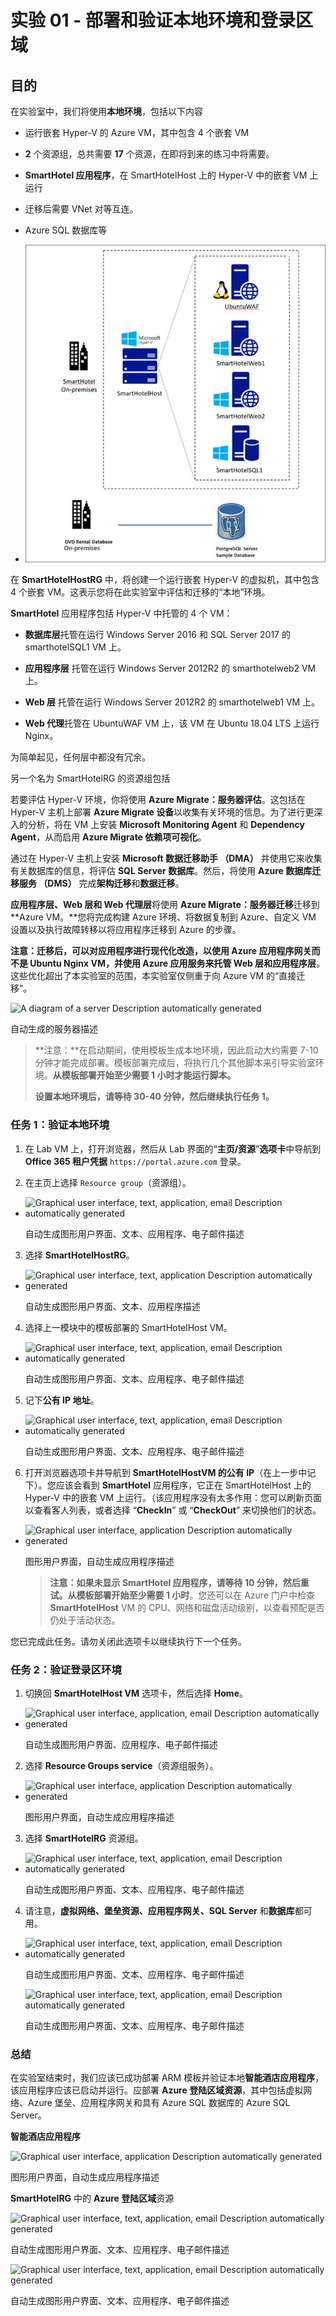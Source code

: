 # 实验 01 - 部署和验证本地环境和登录区域

## 目的

在实验室中，我们将使用**本地环境**，包括以下内容

- 运行嵌套 Hyper-V 的 Azure VM，其中包含 4 个嵌套 VM

- **2** 个资源组，总共需要 **17** 个资源，在即将到来的练习中将需要。

- **SmartHotel 应用程序**，在 SmartHotelHost 上的 Hyper-V 中的嵌套 VM
  上运行

- 迁移后需要 VNet 对等互连。

- Azure SQL 数据库等

- ![](./media/image1.jpg)

在 **SmartHotelHostRG** 中，将创建一个运行嵌套 Hyper-V
的虚拟机，其中包含 4 个嵌套
VM。这表示您将在此实验室中评估和迁移的“本地”环境。

**SmartHotel** 应用程序包括 Hyper-V 中托管的 4 个 VM：

- **数据库层**托管在运行 Windows Server 2016 和 SQL Server 2017 的
  smarthotelSQL1 VM 上。

- **应用程序层** 托管在运行 Windows Server 2012R2 的 smarthotelweb2 VM
  上。

- **Web 层** 托管在运行 Windows Server 2012R2 的 smarthotelweb1 VM 上。

- **Web 代理**托管在 UbuntuWAF VM 上，该 VM 在 Ubuntu 18.04 LTS 上运行
  Nginx。

为简单起见，任何层中都没有冗余。

另一个名为 SmartHotelRG 的资源组包括

若要评估 Hyper-V 环境，你将使用 **Azure Migrate：服务器评估**。这包括在
Hyper-V 主机上部署 **Azure Migrate
设备**以收集有关环境的信息。为了进行更深入的分析，将在 VM 上安装
**Microsoft Monitoring Agent** 和 **Dependency Agent**，从而启用 **Azure
Migrate 依赖项可视化**。

通过在 Hyper-V 主机上安装 **Microsoft 数据迁移助手 （DMA）**
并使用它来收集有关数据库的信息，将评估 **SQL Server
数据库**。然后，将使用 **Azure 数据库迁移服务 （DMS）**
完成**架构迁移**和**数据迁移**。

**应用程序层、Web 层和 Web 代理层**将使用 **Azure
Migrate：服务器迁移**迁移到 **Azure VM。**您将完成构建 Azure
环境、将数据复制到 Azure、自定义 VM
设置以及执行故障转移以将应用程序迁移到 Azure 的步骤。

**注意：**迁移后，可以对应用程序进行现代化改造，以使用 **Azure
应用程序网关**而不是 **Ubuntu Nginx VM**，并使用 **Azure
应用服务**来托管 **Web
层**和**应用程序层**。这些优化超出了本实验室的范围，本实验室仅侧重于向
Azure VM 的“直接迁移”。

![A diagram of a server Description automatically
generated](./media/image2.jpg)

自动生成的服务器描述

> **注意：**在启动期间，使用模板生成本地环境，因此启动大约需要 7-10
> 分钟才能完成部署。模板部署完成后，将执行几个其他脚本来引导实验室环境。**从模板部署开始至少需要
> 1 小时才能运行脚本。**
>
> **设置本地环境后，请等待 30-40 分钟，然后继续执行任务 1。**

### 任务 1：验证本地环境

1.  在 Lab VM 上，打开浏览器，然后从 Lab
    界面的“**主页/资源**”**选项卡**中导航到 **Office 365 租户凭据**
    `https://portal.azure.com` 登录。

2.  在主页上选择 `Resource group`（资源组）。

- ![Graphical user interface, text, application, email Description
  automatically generated](./media/image3.png)

  自动生成图形用户界面、文本、应用程序、电子邮件描述

3.  选择 **SmartHotelHostRG**。

- ![Graphical user interface, text, application Description
  automatically generated](./media/image4.png)

  自动生成图形用户界面、文本、应用程序描述

4.  选择上一模块中的模板部署的 SmartHotelHost VM。

- ![Graphical user interface, text, application, email Description
  automatically generated](./media/image5.png)

  自动生成图形用户界面、文本、应用程序、电子邮件描述

5.  记下**公有 IP 地址**。

- ![Graphical user interface, text, application, email Description
  automatically generated](./media/image6.png)

  自动生成图形用户界面、文本、应用程序、电子邮件描述

6.  打开浏览器选项卡并导航到 **SmartHotelHostVM 的公有
    IP**（在上一步中记下）。您应该会看到 **SmartHotel** 应用程序，它正在
    SmartHotelHost 上的 Hyper-V 中的嵌套 VM
    上运行。（该应用程序没有太多作用：您可以刷新页面以查看客人列表，或者选择
    “**CheckIn**” 或 “**CheckOut**” 来切换他们的状态。

- ![Graphical user interface, application Description automatically
  generated](./media/image7.png)

  图形用户界面，自动生成应用程序描述

  > **注意：**如果未显示 **SmartHotel 应用程序**，请等待 10
  > 分钟，然后重试。从模板部署开始**至少需要 1 小时**。您还可以在 Azure
  > 门户中检查 **SmartHotelHost** VM 的
  > CPU、网络和磁盘活动级别，以查看预配是否仍处于活动状态。

您已完成此任务。请勿关闭此选项卡以继续执行下一个任务。

### 任务 2：验证登录区环境

1.  切换回 **SmartHotelHost VM** 选项卡，然后选择 **Home**。

- ![Graphical user interface, application, email Description
  automatically generated](./media/image8.png)

  自动生成图形用户界面、应用程序、电子邮件描述

2.  选择 **Resource Groups service**（资源组服务）。

- ![Graphical user interface, application Description automatically
  generated](./media/image9.png)

  图形用户界面，自动生成应用程序描述

3.  选择 **SmartHotelRG** 资源组。

- ![Graphical user interface, text, application, email Description
  automatically generated](./media/image10.png)

  自动生成图形用户界面、文本、应用程序、电子邮件描述

4.  请注意，**虚拟网络、堡垒资源、应用程序网关、SQL Server**
    和**数据库**都可用。

- ![Graphical user interface, text, application, email Description
  automatically generated](./media/image11.png)

  自动生成图形用户界面、文本、应用程序、电子邮件描述

  ![Graphical user interface, text, application, email Description
  automatically generated](./media/image12.png)

  自动生成图形用户界面、文本、应用程序、电子邮件描述

### 总结

在实验室结束时，我们应该已成功部署 ARM
模板并验证本地**智能酒店应用程序**，该应用程序应该已启动并运行。应部署
**Azure 登陆区域资源**，其中包括虚拟网络、Azure 堡垒、应用程序网关和具有
Azure SQL 数据库的 Azure SQL Server。

**智能酒店应用程序**

![Graphical user interface, application Description automatically
generated](./media/image13.png)

图形用户界面，自动生成应用程序描述

**SmartHotelRG** 中的 **Azure 登陆区域**资源

![Graphical user interface, text, application, email Description
automatically generated](./media/image11.png)

自动生成图形用户界面、文本、应用程序、电子邮件描述

![Graphical user interface, text, application, email Description
automatically generated](./media/image12.png)

自动生成图形用户界面、文本、应用程序、电子邮件描述
